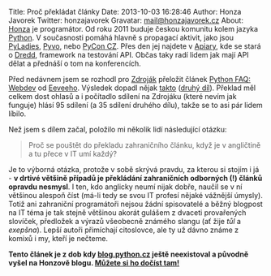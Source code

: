 Title: Proč překládat články
Date: 2013-10-03 16:28:46
Author: Honza Javorek
Twitter: honzajavorek
Gravatar: mail@honzajavorek.cz
About: [Honza](http://honzajavorek.cz) je programátor. Od roku 2011 buduje českou komunitu kolem jazyka [Python](http://python.cz/). V současnosti pomáhá hlavně s propagací aktivit, jako jsou [PyLadies](http://pyladies.cz/), [Pyvo](http://pyvo.cz/), nebo [PyCon CZ](https://cz.pycon.org/). Přes den jej najdete v [Apiary](https://apiary.io/), kde se stará o [Dredd](https://github.com/apiaryio/dredd), framework na testování API. Občas taky radí lidem jak mají API dělat a přednáší o tom na konferencích.

Před nedávnem jsem se rozhodl pro [Zdroják](http://www.zdrojak.cz/) přeložit článek [Python FAQ: Webdev](http://me.veekun.com/blog/2012/05/05/python-faq-webdev/) od [Eeveeho](http://me.veekun.com/about/). Výsledek dopadl nějak [takto](http://www.zdrojak.cz/clanky/jak-napisu-webovou-aplikaci-v-pythonu/) ([druhý díl](http://www.zdrojak.cz/clanky/jak-napisu-webovou-aplikaci-v-pythonu-2/)). Překlad měl celkem dost ohlasů a i počítadlo sdílení na Zdrojáku (které nevím jak funguje) hlásí 95 sdílení (a 35 sdílení druhého dílu), takže se to asi pár lidem líbilo.

Než jsem s dílem začal, položilo mi několik lidí následující otázku:

> Proč se pouštět do překladu zahraničního článku, když je v angličtině a tu přece v IT umí každý?

Je to výborná otázka, protože v sobě skrývá pravdu, za kterou si stojím i já - **v drtivé většině případů je překládání zahraničních odborných (!) článků opravdu nesmysl**. I ten, kdo anglicky neumí nijak dobře, naučil se v ní většinou alespoň číst (má-li tedy se svou IT profesí nějaké vážnější úmysly). Totiž ani zahraniční programátoři nejsou žádní spisovatelé a běžný blogpost na IT téma je tak stejně většinou akorát gulášem z dvaceti provařených slovíček, předložek a výrazů všeobecně známého slangu (ať žije *tůl* a *exepšna*). Lepší autoři přimíchají citoslovce, ale ty už dávno známe z komixů i my, kteří je nečteme.

**Tento článek je z dob kdy [blog.python.cz](http://blog.python.cz) ještě neexistoval a původně vyšel na Honzově blogu. [Můžete si ho dočíst tam!](http://honzajavorek.cz/blog/proc-prekladat-clanky.html)**
